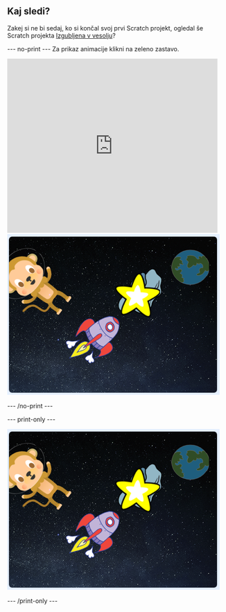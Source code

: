 ## Kaj sledi?

Zakej si ne bi sedaj, ko si končal svoj prvi Scratch projekt, ogledal še Scratch projekta [Izgubljena v vesolju](https://projects.raspberrypi.org/en/projects/lost-in-space?utm_source=pathway&utm_medium=whatnext&utm_campaign=projects)?

\--- no-print \--- Za prikaz animacije klikni na zeleno zastavo.

<div class="scratch-preview">
  <iframe allowtransparency="true" width="485" height="402" src="https://scratch.mit.edu/projects/embed/276873231/?autostart=false" frameborder="0" scrolling="no"></iframe>
  <img src="images/space-final.png">
</div>

\--- /no-print \---

\--- print-only \---

![Dokončan projekt](images/space-final.png)

\--- /print-only \---